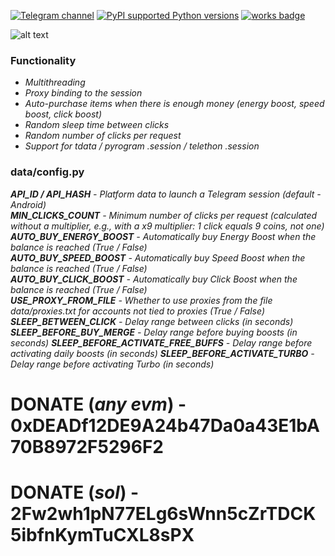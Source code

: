 [![Telegram channel](https://img.shields.io/endpoint?url=https://runkit.io/damiankrawczyk/telegram-badge/branches/master?url=https://t.me/n4z4v0d)](https://t.me/n4z4v0d)
[![PyPI supported Python versions](https://img.shields.io/pypi/pyversions/better-automation.svg)](https://www.python.org/downloads/release/python-3116/)
[![works badge](https://cdn.jsdelivr.net/gh/nikku/works-on-my-machine@v0.2.0/badge.svg)](https://github.com/nikku/works-on-my-machine)  

![alt text](https://i.imgur.com/PDYwSJ9.png)

### Functionality
+ _Multithreading_
+ _Proxy binding to the session_
+ _Auto-purchase items when there is enough money (energy boost, speed boost, click boost)_
+ _Random sleep time between clicks_
+ _Random number of clicks per request_
+ _Support for tdata / pyrogram .session / telethon .session_

### data/config.py  
_**API_ID / API_HASH** - Platform data to launch a Telegram session (default - Android)  
**MIN_CLICKS_COUNT** - Minimum number of clicks per request (calculated without a multiplier, e.g., with a x9 multiplier: 1 click equals 9 coins, not one)  
**AUTO_BUY_ENERGY_BOOST** - Automatically buy Energy Boost when the balance is reached (True / False)  
**AUTO_BUY_SPEED_BOOST** - Automatically buy Speed Boost when the balance is reached (True / False)  
**AUTO_BUY_CLICK_BOOST** - Automatically buy Click Boost when the balance is reached (True / False)  
**USE_PROXY_FROM_FILE** - Whether to use proxies from the file data/proxies.txt for accounts not tied to proxies (True / False)  
**SLEEP_BETWEEN_CLICK** - Delay range between clicks (in seconds)
**SLEEP_BEFORE_BUY_MERGE** - Delay range before buying boosts (in seconds)
**SLEEP_BEFORE_ACTIVATE_FREE_BUFFS** - Delay range before activating daily boosts (in seconds)
**SLEEP_BEFORE_ACTIVATE_TURBO** - Delay range before activating Turbo (in seconds)_  

# DONATE (_any evm_) - 0xDEADf12DE9A24b47Da0a43E1bA70B8972F5296F2
# DONATE (_sol_) - 2Fw2wh1pN77ELg6sWnn5cZrTDCK5ibfnKymTuCXL8sPX
